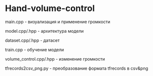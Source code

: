 # Hand-volume-control

main.cpp - визуализация и применение громкости

model.cpp/.hpp - архитектура модели  

dataset.cpp/.hpp - датасет  

train.cpp - обучение модели  

volume_control.cpp/.hpp - изменение громкости

tfrecords2csv_png.py - преобразование формата tfrecords в csv&png
